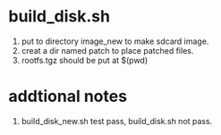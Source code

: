 # build_disk.sh
1. put to directory image_new to make sdcard image.
2. creat a dir named patch to place patched files.
3. rootfs.tgz should be put at $(pwd)

# addtional notes
1. build_disk_new.sh test pass, build_disk.sh not pass.
